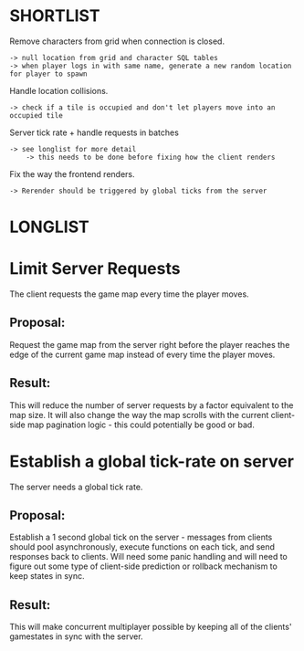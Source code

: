 # SHORTLIST

Remove characters from grid when connection is closed.

    -> null location from grid and character SQL tables
    -> when player logs in with same name, generate a new random location for player to spawn

Handle location collisions.

    -> check if a tile is occupied and don't let players move into an occupied tile

Server tick rate + handle requests in batches

    -> see longlist for more detail
        -> this needs to be done before fixing how the client renders

Fix the way the frontend renders.

    -> Rerender should be triggered by global ticks from the server


# LONGLIST

# Limit Server Requests

The client requests the game map every time the player moves.

## Proposal:

Request the game map from the server right before the player reaches the edge of the current game map instead of every time the player moves.

## Result:

This will reduce the number of server requests by a factor equivalent to the map size. It will also change the way the map scrolls with the current client-side map pagination logic - this could potentially be good or bad.


# Establish a global tick-rate on server

The server needs a global tick rate.

## Proposal:

Establish a 1 second global tick on the server - messages from clients should pool asynchronously, execute functions on each tick, and send responses back to clients. Will need some panic handling and will need to figure out some type of client-side prediction or rollback mechanism to keep states in sync.

## Result:

This will make concurrent multiplayer possible by keeping all of the clients' gamestates in sync with the server.


<!-- # ARCHIVES - FIXED ISSUES -->

<!-- # Map Generation Memory Usage

## Problem:

The map generation function's memory usage scales quadratically - O(n²), this will make generating large maps impossible unless the server has a ton of memory.

## Proposal:

Change the map generation function to generate the grid 1 row at a time and save the rows to the SQL database sequentially, freeing each row from scope so it can be garbage collected after it is saved to the disk.

## Result:

Map generation function's memory usage will scale linearly - O(gridSize) allowing for the generation of much larger maps without overloading the server. -->


<!-- # Websocket Closing

The websocket on the production server closes after a period of time.

## Proposal:

Set up an intermittent ping/pong on the websocket to maintain the connection.

## Result:

Connection to game server remains open even if player is idle. -->